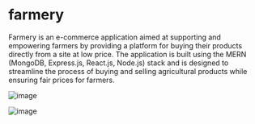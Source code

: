 # farmery
Farmery is an e-commerce application aimed at supporting and empowering farmers by providing a platform for buying their products directly from a site at low price. The application is built using the MERN (MongoDB, Express.js, React.js, Node.js) stack and is designed to streamline the process of buying and selling agricultural products while ensuring fair prices for farmers.


![image](https://github.com/jainapoorva40/farmery/assets/80565044/bcc2e71f-3de6-44e9-b595-a36c484a11c6)







![image](https://github.com/jainapoorva40/farmery/assets/80565044/b2c2fcff-48ba-4035-8e79-5e2dddb783c2)

